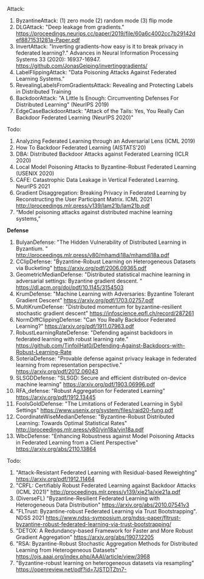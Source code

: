 Attack:
1. ByzantineAttack: (1) zero mode (2) random mode (3) flip mode
2. DLGAttack: "Deep leakage from gradients." 
https://proceedings.neurips.cc/paper/2019/file/60a6c4002cc7b29142def8871531281a-Paper.pdf
3. InvertAttack: "Inverting gradients-how easy is it to break privacy in federated learning?." 
Advances in Neural Information Processing Systems 33 (2020): 16937-16947.
https://github.com/JonasGeiping/invertinggradients/
4. LabelFlippingAttack: "Data Poisoning Attacks Against Federated Learning Systems."
5. RevealingLabelsFromGradientsAttack: Revealing and Protecting Labels in Distributed Training
6. BackdoorAttack: "A Little Is Enough: Circumventing Defenses For Distributed Learning" (NeurIPS 2019)
7. EdgeCaseBackdoorAttack: "Attack of the Tails: Yes, You Really Can Backdoor Federated Learning (NeurIPS 2020)"

Todo: 
1. Analyzing Federated Learning through an Adversarial Lens (ICML 2019)
2. How To Backdoor Federated Learning (AISTATS'20)
3. DBA: Distributed Backdoor Attacks against Federated Learning (ICLR 2020)
4. Local Model Poisoning Attacks to Byzantine-Robust Federated Learning (USENIX 2020)
5. CAFE: Catastrophic Data Leakage in Vertical Federated Learning. NeurIPS 2021
6. Gradient Disaggregation: Breaking Privacy in Federated Learning by Reconstructing the User Participant Matrix. ICML 2021
http://proceedings.mlr.press/v139/lam21b/lam21b.pdf
7. “Model poisoning attacks against distributed machine learning systems,” 




**Defense**
1. BulyanDefense: "The Hidden Vulnerability of Distributed Learning in Byzantium. "
http://proceedings.mlr.press/v80/mhamdi18a/mhamdi18a.pdf
2. CClipDefense: "Byzantine-Robust Learning on Heterogeneous Datasets via Bucketing"
https://arxiv.org/pdf/2006.09365.pdf
3. GeometricMedianDefense: "Distributed statistical machine learning in adversarial settings: Byzantine gradient descent. "
https://dl.acm.org/doi/pdf/10.1145/3154503
4. KrumDefense: "Machine Learning with Adversaries: Byzantine Tolerant Gradient Descent"
https://arxiv.org/pdf/1703.02757.pdf
5. MultiKrumDefense: "Distributed momentum for byzantine-resilient stochastic gradient descent"
https://infoscience.epfl.ch/record/287261
6. NormDiffClippingDefense: "Can You Really Backdoor Federated Learning?" 
https://arxiv.org/pdf/1911.07963.pdf 
7. RobustLearningRateDefense: "Defending against backdoors in federated learning with robust learning rate."
https://github.com/TinfoilHat0/Defending-Against-Backdoors-with-Robust-Learning-Rate
8. SoteriaDefense: "Provable defense against privacy leakage in federated learning from representation perspective." 
https://arxiv.org/pdf/2012.06043
9. SLSGDDefense: "SLSGD: Secure and efficient distributed on-device machine learning"
https://arxiv.org/pdf/1903.06996.pdf
10. RFA_defense: "Robust Aggregation for Federated Learning"
https://arxiv.org/pdf/1912.13445
11. FoolsGoldDefense: "The Limitations of Federated Learning in Sybil Settings"
https://www.usenix.org/system/files/raid20-fung.pdf
12. CoordinateWiseMedianDefense: "Byzantine-Robust Distributed Learning: Towards Optimal Statistical Rates"
http://proceedings.mlr.press/v80/yin18a/yin18a.pdf
13. WbcDefense: "Enhancing Robustness against Model Poisoning Attacks in Federated Learning from a Client Perspective" 
https://arxiv.org/abs/2110.13864 







Todo:
1. "Attack-Resistant Federated Learning with Residual-based Reweighting"
https://arxiv.org/pdf/1912.11464
2. "CRFL: Certifiably Robust Federated Learning against Backdoor Attacks (ICML 2021)"
http://proceedings.mlr.press/v139/xie21a/xie21a.pdf
3. (DiverseFL) "Byzantine-Resilient Federated Learning with Heterogeneous Data Distribution"
https://arxiv.org/abs/2010.07541v3
4. "FLTrust: Byzantine-robust Federated Learning via Trust Bootstrapping". NDSS 2021
https://www.ndss-symposium.org/ndss-paper/fltrust-byzantine-robust-federated-learning-via-trust-bootstrapping/
5. "DETOX: A Redundancy-based Framework for Faster and More Robust Gradient Aggregation"
https://arxiv.org/abs/1907.12205
6. "RSA: Byzantine-Robust Stochastic Aggregation Methods for Distributed Learning from Heterogeneous Datasets"
https://ojs.aaai.org/index.php/AAAI/article/view/3968
7. "Byzantine-robust learning on heterogeneous datasets via resampling"
https://openreview.net/pdf?id=7JSTDTZtn7-